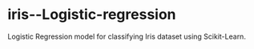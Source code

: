 # iris--Logistic-regression
Logistic Regression model for classifying Iris dataset using Scikit-Learn.
